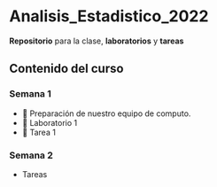 # Analisis_Estadistico_2022

**Repositorio** para la clase, **laboratorios** y **tareas**

## Contenido del curso

### Semana 1
  + :notebook: Preparación de nuestro equipo de computo.
  + :paperclip: Laboratorio 1
  + :paperclip: Tarea 1


### Semana 2
  + Tareas